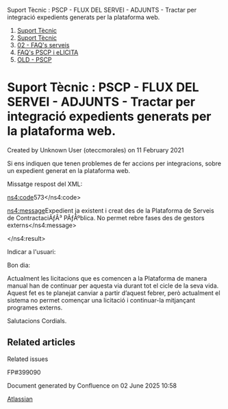 Suport Tècnic : PSCP - FLUX DEL SERVEI - ADJUNTS - Tractar per integració expedients generats per la plataforma web.  

1.  [Suport Tècnic](index.html)
2.  [Suport Tècnic](13893782.html)
3.  [02 - FAQ's serveis](26313393.html)
4.  [FAQ's PSCP i eLICITA](28705587.html)
5.  [OLD - PSCP](OLD---PSCP_93356826.html)

Suport Tècnic : PSCP - FLUX DEL SERVEI - ADJUNTS - Tractar per integració expedients generats per la plataforma web.
====================================================================================================================

Created by Unknown User (oteccmorales) on 11 February 2021

Si ens indiquen que tenen problemes de fer accions per integracions, sobre un expedient generat en la plataforma web.

Missatge respost del XML:

<ns4:code>573</ns4:code>

<ns4:message>Expedient ja existent i creat des de la Plataforma de Serveis de ContractaciÃƒÂ³ PÃƒÂºblica. No permet rebre fases des de gestors externs</ns4:message>

</ns4:result>

  

Indicar a l'usuari:

  

Bon dia:

Actualment les licitacions que es comencen a la Plataforma de manera manual han de continuar per aquesta via durant tot el cicle de la seva vida. Aquest fet es te planejat canviar a partir d’aquest febrer, però actualment el sistema no permet començar una licitació i continuar-la mitjançant programes externs.

Salutacions Cordials.

  

Related articles
----------------

  

Related issues

FP#399090

Document generated by Confluence on 02 June 2025 10:58

[Atlassian](http://www.atlassian.com/)
